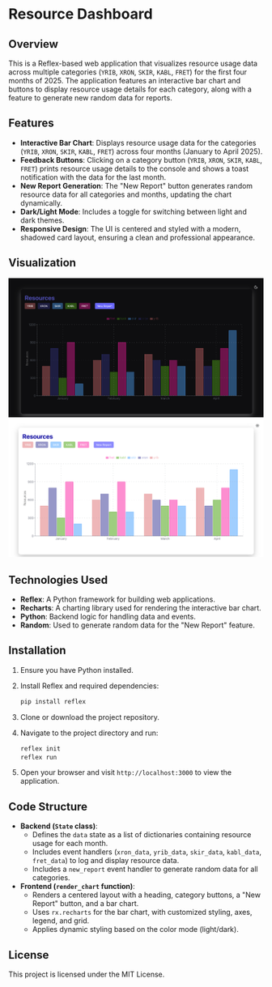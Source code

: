 # Resource Dashboard

## Overview

This is a Reflex-based web application that visualizes resource usage data across multiple categories (`YRIB`, `XRON`, `SKIR`, `KABL`, `FRET`) for the first four months of 2025. The application features an interactive bar chart and buttons to display resource usage details for each category, along with a feature to generate new random data for reports.

## Features

- **Interactive Bar Chart**: Displays resource usage data for the categories (`YRIB`, `XRON`, `SKIR`, `KABL`, `FRET`) across four months (January to April 2025).
- **Feedback Buttons**: Clicking on a category button (`YRIB`, `XRON`, `SKIR`, `KABL`, `FRET`) prints resource usage details to the console and shows a toast notification with the data for the last month.
- **New Report Generation**: The "New Report" button generates random resource data for all categories and months, updating the chart dynamically.
- **Dark/Light Mode**: Includes a toggle for switching between light and dark themes.
- **Responsive Design**: The UI is centered and styled with a modern, shadowed card layout, ensuring a clean and professional appearance.

## Visualization

![Screenshot](assets/vis_1.png)
![Screenshot](assets/vis_2.png)

## Technologies Used

- **Reflex**: A Python framework for building web applications.
- **Recharts**: A charting library used for rendering the interactive bar chart.
- **Python**: Backend logic for handling data and events.
- **Random**: Used to generate random data for the "New Report" feature.

## Installation

1. Ensure you have Python installed.
2. Install Reflex and required dependencies:
  
   ```bash
   pip install reflex
   ```

3. Clone or download the project repository.
4. Navigate to the project directory and run:

   ```bash
   reflex init
   reflex run
   ```

5. Open your browser and visit `http://localhost:3000` to view the application.

## Code Structure

- **Backend (`State` class)**:
  - Defines the `data` state as a list of dictionaries containing resource usage for each month.
  - Includes event handlers (`xron_data`, `yrib_data`, `skir_data`, `kabl_data`, `fret_data`) to log and display resource data.
  - Includes a `new_report` event handler to generate random data for all categories.
- **Frontend (`render_chart` function)**:
  - Renders a centered layout with a heading, category buttons, a "New Report" button, and a bar chart.
  - Uses `rx.recharts` for the bar chart, with customized styling, axes, legend, and grid.
  - Applies dynamic styling based on the color mode (light/dark).

## License

This project is licensed under the MIT License.
